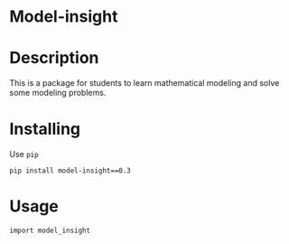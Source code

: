 # Model-insight

Description
============

This is a package for students to learn mathematical modeling and solve some modeling problems.

Installing
============

Use  `pip`

    pip install model-insight==0.3

Usage
=====
    import model_insight

